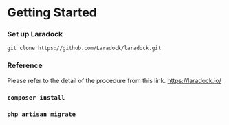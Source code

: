 # Getting Started 

### Set up Laradock
`git clone https://github.com/Laradock/laradock.git`

### Reference
Please refer to the detail of the procedure from this link.
https://laradock.io/

### `composer install`

### `php artisan migrate`
 
